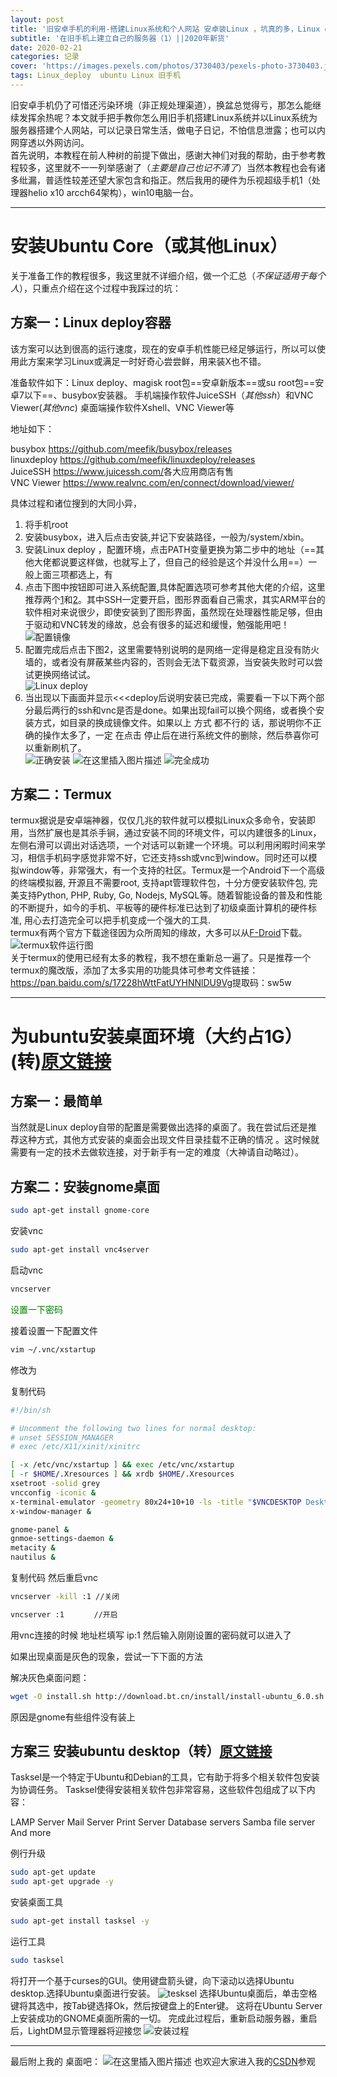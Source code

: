 ```yaml
---
layout: post
title: '旧安卓手机的利用-搭建Linux系统和个人网站 安卓装Linux ，坑真的多，Linux deploy&Termux踩坑记'
subtitle: '在旧手机上建立自己的服务器（1）||2020年新货'
date: 2020-02-21
categories: 记录
cover: 'https://images.pexels.com/photos/3730403/pexels-photo-3730403.jpeg?auto=compress&cs=tinysrgb&dpr=1&w=500'
tags: Linux_deploy  ubuntu Linux 旧手机
---
```



旧安卓手机仍了可惜还污染环境（非正规处理渠道），换盆总觉得亏，那怎么能继续发挥余热呢？本文就手把手教你怎么用旧手机搭建Linux系统并以Linux系统为服务器搭建个人网站，可以记录日常生活，做电子日记，不怕信息泄露；也可以内网穿透以外网访问。  
首先说明，本教程在前人种树的前提下做出，感谢大神们对我的帮助，由于参考教程较多，这里就不一一列举感谢了（*主要是自己也记不清了*）当然本教程也会有诸多纰漏，普适性较差还望大家包含和指正。然后我用的硬件为乐视超级手机1（处理器helio x10  arcch64架构），win10电脑一台。 

---
# 安装Ubuntu Core（或其他Linux）
关于准备工作的教程很多，我这里就不详细介绍，做一个汇总（*不保证适用于每个人*），只重点介绍在这个过程中我踩过的坑：
## 方案一：Linux deploy容器  
该方案可以达到很高的运行速度，现在的安卓手机性能已经足够运行，所以可以使用此方案来学习Linux或满足一时好奇心尝尝鲜，用来装X也不错。

准备软件如下：Linux deploy、magisk root包==安卓新版本==或su root包==安卓7以下==、busybox安装器。
手机端操作软件JuiceSSH（*其他ssh*）和VNC Viewer(*其他vnc*)
桌面端操作软件Xshell、VNC Viewer等

地址如下：  

busybox   <https://github.com/meefik/busybox/releases>  
linuxdeploy  <https://github.com/meefik/linuxdeploy/releases>  
JuiceSSH  <https://www.juicessh.com/>各大应用商店有售  
VNC Viewer  <https://www.realvnc.com/en/connect/download/viewer/>


具体过程和诸位搜到的大同小异，

 1. 将手机root
 2. 安装busybox，进入后点击安装,并记下安装路径，一般为/system/xbin。
 3. 安装Linux deploy ，配置环境，点击PATH变量更换为第二步中的地址（==其他大佬都说要这样做，也就写上了，但自己的经验是这个并没什么用==）一般上面三项都选上，有
 4. 点击下图中按钮即可进入系统配置,具体配置选项可参考其他大佬的介绍，这里推荐两个[1](https://blog.csdn.net/qq_20084101/article/details/80816045)和[2](https://post.smzdm.com/p/228886/)。其中SSH一定要开启，图形界面看自己需求，其实ARM平台的软件相对来说很少，即使安装到了图形界面，虽然现在处理器性能足够，但由于驱动和VNC转发的缘故，总会有很多的延迟和缓慢，勉强能用吧！  
![配置镜像](https://img-blog.csdn.net/20180626152423465?watermark/2/text/aHR0cHM6Ly9ibG9nLmNzZG4ubmV0L3FxXzIwMDg0MTAx/font/5a6L5L2T/fontsize/400/fill/I0JBQkFCMA==/dissolve/70)
 5. 配置完成后点击下图2，这里需要特别说明的是网络一定得是稳定且没有防火墙的，或者没有屏蔽某些内容的，否则会无法下载资源，当安装失败时可以尝试更换网络试试。  
 ![Linux deploy](https://img-blog.csdnimg.cn/20200221212518838.jpg)
6. 当出现以下画面并显示<<<deploy后说明安装已完成，需要看一下以下两个部分最后两行的ssh和vnc是否是done。如果出现fail可以换个网络，或者换个安装方式，如目录的换成镜像文件。如果以上 方式 都不行的 话，那说明你不正确的操作太多了，一定 在点击 停止后在进行系统文件的删除，然后恭喜你可以重新刷机了。  
![正确安装](https://img-blog.csdnimg.cn/20200221220838644.jpg)
![在这里插入图片描述](https://img-blog.csdnimg.cn/20200221221925477.jpg?x-oss-process=image/watermark,type_ZmFuZ3poZW5naGVpdGk,shadow_10,text_aHR0cHM6Ly9ibG9nLmNzZG4ubmV0L3dlaXhpbl80NDIzNTAzMQ==,size_16,color_FFFFFF,t_70)
![完全成功](https://img-blog.csdnimg.cn/20200221222712202.png?x-oss-process=image/watermark,type_ZmFuZ3poZW5naGVpdGk,shadow_10,text_aHR0cHM6Ly9ibG9nLmNzZG4ubmV0L3dlaXhpbl80NDIzNTAzMQ==,size_16,color_FFFFFF,t_70)
## 方案二：Termux
termux据说是安卓端神器，仅仅几兆的软件就可以模拟Linux众多命令，安装即用，当然扩展也是其杀手锏，通过安装不同的环境文件，可以内建很多的Linux，左侧右滑可以调出对话选项，一个对话可以新建一个环境。可以利用闲暇时间来学习，相信手机码字感觉非常不好，它还支持ssh或vnc到window。同时还可以模拟window等，非常强大，有一个支持的社区。Termux是一个Android下一个高级的终端模拟器, 开源且不需要root, 支持apt管理软件包，十分方便安装软件包, 完美支持Python, PHP, Ruby, Go, Nodejs, MySQL等。随着智能设备的普及和性能的不断提升，如今的手机、平板等的硬件标准已达到了初级桌面计算机的硬件标准, 用心去打造完全可以把手机变成一个强大的工具.  
termux有两个官方下载途径因为众所周知的缘故，大多可以从[F-Droid](https://f-droid.org/packages/com.termux/)下载。  
![termux软件运行图](https://img-blog.csdnimg.cn/20200221203535851.jpg?x-oss-process=image/watermark,type_ZmFuZ3poZW5naGVpdGk,shadow_10,text_aHR0cHM6Ly9ibG9nLmNzZG4ubmV0L3dlaXhpbl80NDIzNTAzMQ==,size_16,color_FFFFFF,t_70)  
关于termux的使用已经有太多的教程，我不想在重新总一遍了。只是推荐一个termux的魔改版，添加了太多实用的功能具体可参考文件链接：<https://pan.baidu.com/s/17228hWttFatUYHNNlDU9Vg>提取码：sw5w

---
# 为ubuntu安装桌面环境（大约占1G）(转)[原文链接](https://www.cnblogs.com/blowhail/p/12080855.html)
## 方案一：最简单
当然就是Linux deploy自带的配置是需要做出选择的桌面了。我在尝试后还是推荐这种方式，其他方式安装的桌面会出现文件目录挂载不正确的情况 。这时候就需要有一定的技术去做软连接，对于新手有一定的难度（大神请自动略过）。
## 方案二：安装gnome桌面
```bash
sudo apt-get install gnome-core
```
安装vnc
```bash
sudo apt-get install vnc4server
```
启动vnc
```bash
vncserver
```
<font color="green">设置一下密码</font>

接着设置一下配置文件
```bash
vim ~/.vnc/xstartup
```
修改为

复制代码
```bash
#!/bin/sh

# Uncomment the following two lines for normal desktop:
# unset SESSION_MANAGER
# exec /etc/X11/xinit/xinitrc

[ -x /etc/vnc/xstartup ] && exec /etc/vnc/xstartup
[ -r $HOME/.Xresources ] && xrdb $HOME/.Xresources
xsetroot -solid grey
vncconfig -iconic &
x-terminal-emulator -geometry 80x24+10+10 -ls -title "$VNCDESKTOP Desktop" &
x-window-manager &

gnome-panel &
gnmoe-settings-daemon &
metacity &
nautilus &
```
复制代码
然后重启vnc
```bash
vncserver -kill :1 //关闭

vncserver :1　　　　//开启
```
用vnc连接的时候 地址栏填写 ip:1 然后输入刚刚设置的密码就可以进入了

 

如果出现桌面是灰色的现象，尝试一下下面的方法

解决灰色桌面问题：
```bash
wget -O install.sh http://download.bt.cn/install/install-ubuntu_6.0.sh && sudo bash install.sh
```
原因是gnome有些组件没有装上  
## 方案三 安装ubuntu desktop（转）[原文链接](https://www.linuxidc.com/Linux/2018-12/156031.htm)
 Tasksel是一个特定于Ubuntu和Debian的工具，它有助于将多个相关软件包安装为协调任务。 Tasksel使得安装相关软件包非常容易，这些软件包组成了以下内容：

LAMP Server
Mail Server
Print Server
Database servers
Samba file server
And more


例行升级
```bash
sudo apt-get update
sudo apt-get upgrade -y
```
安装桌面工具
```bash
sudo apt-get install tasksel -y
```
运行工具
```bash
sudo tasksel
```
将打开一个基于curses的GUI。使用键盘箭头键，向下滚动以选择Ubuntu desktop.选择Ubuntu桌面进行安装。
![tesksel](https://img-blog.csdnimg.cn/20200221143310268.jpg?x-oss-process=image/watermark,type_ZmFuZ3poZW5naGVpdGk,shadow_10,text_aHR0cHM6Ly9ibG9nLmNzZG4ubmV0L3dlaXhpbl80NDIzNTAzMQ==,size_16,color_FFFFFF,t_70)
选择Ubuntu桌面后，单击空格键将其选中，按Tab键选择Ok，然后按键盘上的Enter键。 这将在Ubuntu Server上安装成功的GNOME桌面所需的一切。 完成此过程后，重新启动服务器，重启后，LightDM显示管理器将迎接您
![安装过程](https://img-blog.csdnimg.cn/20200221142448918.jpg?x-oss-process=image/watermark,type_ZmFuZ3poZW5naGVpdGk,shadow_10,text_aHR0cHM6Ly9ibG9nLmNzZG4ubmV0L3dlaXhpbl80NDIzNTAzMQ==,size_16,color_FFFFFF,t_70)


---
最后附上我的 桌面吧：
![在这里插入图片描述](https://img-blog.csdnimg.cn/20200221223022448.jpg?x-oss-process=image/watermark,type_ZmFuZ3poZW5naGVpdGk,shadow_10,text_aHR0cHM6Ly9ibG9nLmNzZG4ubmV0L3dlaXhpbl80NDIzNTAzMQ==,size_16,color_FFFFFF,t_70)
也欢迎大家进入我的[CSDN](https://mp.csdn.net/console/article)参观